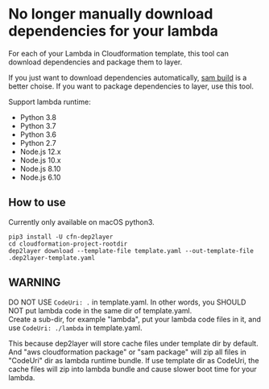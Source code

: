 # No longer manually download dependencies for your lambda
For each of your Lambda in Cloudformation template, this tool can download dependencies and package them to layer.

If you just want to download dependencies automatically, [sam build](https://docs.aws.amazon.com/serverless-application-model/latest/developerguide/sam-cli-command-reference-sam-build.html) is a better choise. If you want to package dependencies to layer, use this tool.


Support lambda runtime:

- Python 3.8
- Python 3.7
- Python 3.6
- Python 2.7
- Node.js 12.x
- Node.js 10.x
- Node.js 8.10
- Node.js 6.10

## How to use
Currently only available on macOS python3.

```
pip3 install -U cfn-dep2layer
cd cloudformation-project-rootdir
dep2layer download --template-file template.yaml --out-template-file .dep2layer-template.yaml
```
## WARNING  
DO NOT USE `CodeUri: .` in template.yaml. In other words, you SHOULD NOT put lambda code in the same dir of template.yaml.  
Create a sub-dir, for example "lambda", put your lambda code files in it, and use `CodeUri: ./lambda` in template.yaml.

This because dep2layer will store cache files under template dir by default. And "aws cloudformation package" or "sam package" will zip all files in "CodeUri" dir as lambda runtime bundle. If use template dir as CodeUri, the cache files will zip into lambda bundle and cause slower boot time for your lambda.
